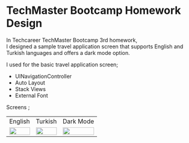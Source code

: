 # TechMaster Bootcamp Homework Design

In Techcareer TechMaster Bootcamp 3rd homework, <br>
I designed a sample travel application screen that supports English and Turkish languages and offers a dark mode option.

I used for the basic travel application screen;

- UINavigationController
- Auto Layout
- Stack Views
- External Font

Screens ; <br>

<table>
    <tr>
    <td><center>English</td>
    <td>Turkish</td>
    <td>Dark Mode</td>
   </tr> 
  <tr>
    <td><img src="https://user-images.githubusercontent.com/77745850/212477116-885fa113-9995-44d0-bced-f0b032599f19.gif" width="100%"></td>
    <td><img src="https://user-images.githubusercontent.com/77745850/212477122-449d58c7-3f23-4d24-8091-72dedc114f0a.gif" width="100%"></td>
    <td><img src="https://user-images.githubusercontent.com/77745850/212477123-a56c9f20-e126-4c7d-840f-a252ca7732ff.gif" width="100%"></td>
   </tr> 
 
  </tr>
</table>
